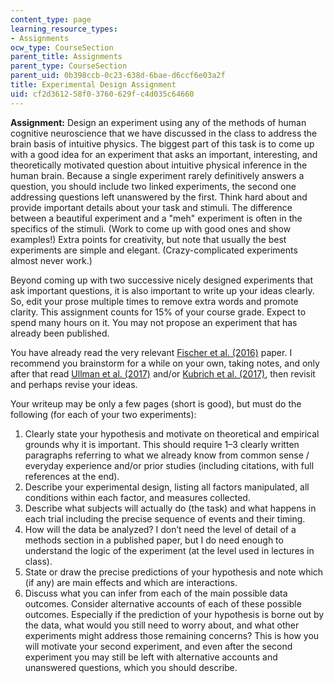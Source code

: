 ```yaml
---
content_type: page
learning_resource_types:
- Assignments
ocw_type: CourseSection
parent_title: Assignments
parent_type: CourseSection
parent_uid: 0b398ccb-0c23-638d-6bae-d6ccf6e03a2f
title: Experimental Design Assignment
uid: cf2d3612-58f0-3760-629f-c4d035c64660
---
```


**Assignment:** Design an experiment using any of the methods of human cognitive neuroscience that we have discussed in the class to address the brain basis of intuitive physics. The biggest part of this task is to come up with a good idea for an experiment that asks an important, interesting, and theoretically motivated question about intuitive physical inference in the human brain. Because a single experiment rarely definitively answers a question, you should include two linked experiments, the second one addressing questions left unanswered by the first. Think hard about and provide important details about your task and stimuli. The difference between a beautiful experiment and a "meh" experiment is often in the specifics of the stimuli. (Work to come up with good ones and show examples!) Extra points for creativity, but note that usually the best experiments are simple and elegant. (Crazy-complicated experiments almost never work.)

Beyond coming up with two successive nicely designed experiments that ask important questions, it is also important to write up your ideas clearly. So, edit your prose multiple times to remove extra words and promote clarity. This assignment counts for 15% of your course grade. Expect to spend many hours on it. You may not propose an experiment that has already been published.

You have already read the very relevant [Fischer et al. (2016)](https://doi.org/10.1073/pnas.1610344113) paper. I recommend you brainstorm for a while on your own, taking notes, and only after that read [Ullman et al. (2017)](https://doi.org/10.1016/j.tics.2017.05.012) and/or [Kubrich et al. (2017)](https://doi.org/10.1016/j.tics.2017.06.002), then revisit and perhaps revise your ideas.

Your writeup may be only a few pages (short is good), but must do the following (for each of your two experiments):

1.  Clearly state your hypothesis and motivate on theoretical and empirical grounds why it is important. This should require 1–3 clearly written paragraphs referring to what we already know from common sense / everyday experience and/or prior studies (including citations, with full references at the end).
2.  Describe your experimental design, listing all factors manipulated, all conditions within each factor, and measures collected.
3.  Describe what subjects will actually do (the task) and what happens in each trial including the precise sequence of events and their timing.
4.  How will the data be analyzed? I don’t need the level of detail of a methods section in a published paper, but I do need enough to understand the logic of the experiment (at the level used in lectures in class).
5.  State or draw the precise predictions of your hypothesis and note which (if any) are main effects and which are interactions.
6.  Discuss what you can infer from each of the main possible data outcomes. Consider alternative accounts of each of these possible outcomes. Especially if the prediction of your hypothesis is borne out by the data, what would you still need to worry about, and what other experiments might address those remaining concerns? This is how you will motivate your second experiment, and even after the second experiment you may still be left with alternative accounts and unanswered questions, which you should describe.